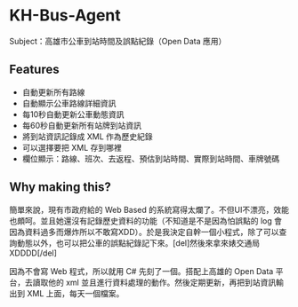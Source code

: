 KH-Bus-Agent
============

Subject：高雄市公車到站時間及誤點紀錄（Open Data 應用）

Features
--------
+ 自動更新所有路線
+ 自動顯示公車路線詳細資訊
+ 每10秒自動更新公車動態資訊
+ 每60秒自動更新所有站牌到站資訊
+ 將到站資訊記錄成 XML 作為歷史紀錄
+ 可以選擇要把 XML 存到哪裡
+ 欄位顯示：路線、班次、去返程、預估到站時間、實際到站時間、車牌號碼

Why making this?
----------------
簡單來說，現有市政府給的 Web Based 的系統寫得太爛了。不但UI不漂亮，效能也頗呵。並且她還沒有記錄歷史資料的功能（不知道是不是因為怕誤點的 log 會因為資料過多而爆炸所以不敢寫XDD）。於是我決定自幹一個小程式，除了可以查詢動態以外，也可以把公車的誤點紀錄記下來。[del]然後來拿來婊交通局XDDDD[/del]

因為不會寫 Web 程式，所以就用 C# 先刻了一個。搭配上高雄的 Open Data 平台，去讀取他的 xml 並且進行資料處理的動作。然後定期更新，再把到站資訊輸出到 XML 上面，每天一個檔案。

